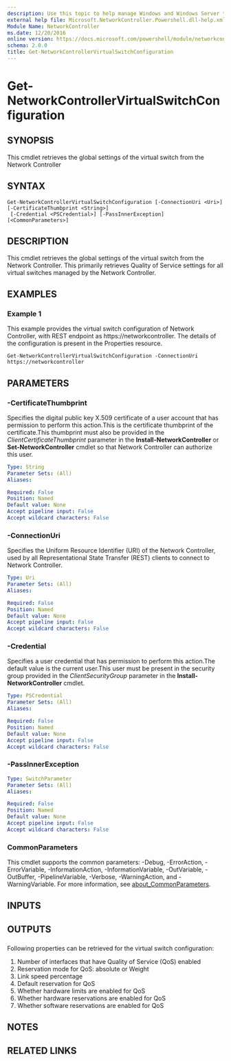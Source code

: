 ```yaml
---
description: Use this topic to help manage Windows and Windows Server technologies with Windows PowerShell.
external help file: Microsoft.NetworkController.Powershell.dll-help.xml
Module Name: NetworkController
ms.date: 12/20/2016
online version: https://docs.microsoft.com/powershell/module/networkcontroller/get-networkcontrollervirtualswitchconfiguration?view=windowsserver2016-ps&wt.mc_id=ps-gethelp
schema: 2.0.0
title: Get-NetworkControllerVirtualSwitchConfiguration
---
```


# Get-NetworkControllerVirtualSwitchConfiguration

## SYNOPSIS
This cmdlet retrieves the global settings of the virtual switch from the Network Controller

## SYNTAX

```
Get-NetworkControllerVirtualSwitchConfiguration [-ConnectionUri <Uri>] [-CertificateThumbprint <String>]
 [-Credential <PSCredential>] [-PassInnerException] [<CommonParameters>]
```

## DESCRIPTION
This cmdlet retrieves the global settings of the virtual switch from the Network Controller. This primarily retrieves Quality of Service settings for all virtual switches managed by the Network Controller.

## EXAMPLES

### Example 1

This example provides the virtual switch configuration of Network Controller, with REST endpoint as https://networkcontroller. The details of the configuration is present in the Properties resource.
```
Get-NetworkControllerVirtualSwitchConfiguration -ConnectionUri https://networkcontroller
```
## PARAMETERS

### -CertificateThumbprint
Specifies the digital public key X.509 certificate of a user account that has permission to perform this action.This is the certificate thumbprint of the certificate.This thumbprint must also be provided in the *ClientCertificateThumbprint* parameter in the **Install-NetworkController** or **Set-NetworkController** cmdlet so that Network Controller can authorize this user.

```yaml
Type: String
Parameter Sets: (All)
Aliases: 

Required: False
Position: Named
Default value: None
Accept pipeline input: False
Accept wildcard characters: False
```

### -ConnectionUri
Specifies the Uniform Resource Identifier (URI) of the Network Controller, used by all Representational State Transfer (REST) clients to connect to Network Controller.

```yaml
Type: Uri
Parameter Sets: (All)
Aliases: 

Required: False
Position: Named
Default value: None
Accept pipeline input: False
Accept wildcard characters: False
```

### -Credential
Specifies a user credential that has permission to perform this action.The default value is the current user.This user must be present in the security group provided in the *ClientSecurityGroup* parameter in the **Install-NetworkController** cmdlet.

```yaml
Type: PSCredential
Parameter Sets: (All)
Aliases: 

Required: False
Position: Named
Default value: None
Accept pipeline input: False
Accept wildcard characters: False
```

### -PassInnerException
```yaml
Type: SwitchParameter
Parameter Sets: (All)
Aliases: 

Required: False
Position: Named
Default value: None
Accept pipeline input: False
Accept wildcard characters: False
```

### CommonParameters
This cmdlet supports the common parameters: -Debug, -ErrorAction, -ErrorVariable, -InformationAction, -InformationVariable, -OutVariable, -OutBuffer, -PipelineVariable, -Verbose, -WarningAction, and -WarningVariable. For more information, see [about_CommonParameters](https://go.microsoft.com/fwlink/?LinkID=113216).

## INPUTS

## OUTPUTS

### 

Following properties can be retrieved for the virtual switch configuration:
1. Number of interfaces that have Quality of Service (QoS) enabled
2. Reservation mode for QoS: absolute or Weight
3. Link speed percentage
4. Default reservation for QoS
5. Whether hardware limits are enabled for QoS
6. Whether hardware reservations are enabled for QoS
7. Whether software reservations are enabled for QoS

## NOTES

## RELATED LINKS

